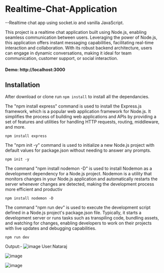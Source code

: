 # Realtime-Chat-Application

--Realtime chat app using socket.io and vanilla JavaScript.

This project is a realtime chat application built using Node.js, enabling seamless communication between users. Leveraging the power of Node.js, this application offers instant messaging capabilities, facilitating real-time interaction and collaboration. With its robust backend architecture, users can engage in dynamic conversations, making it ideal for team communication, customer support, or social interaction.

#### Demo: http://localhost:3000

## Installation 
After download or clone run `npm install` to install all the dependancies.

The "npm install express" command is used to install the Express.js framework, which is a popular web application framework for Node.js. It simplifies the process of building web applications and APIs by providing a set of features and utilities for handling HTTP requests, routing, middleware, and more.

`npm install express`

The "npm init -y" command is used to initialize a new Node.js project with default values for package.json without needing to answer any prompts.

`npm init -y `


The command "npm install nodemon -D" is used to install Nodemon as a development dependency for a Node.js project. Nodemon is a utility that monitors changes in your Node.js application and automatically restarts the server whenever changes are detected, making the development process more efficient and productiv

`npm install nodemon -D `


The command "npm run dev" is used to execute the development script defined in a Node.js project's package.json file. Typically, it starts a development server or runs tasks such as transpiling code, bundling assets, and watching for changes, enabling developers to work on their projects with live updates and debugging capabilities.

`npm run dev`

Output:-
![image](https://github.com/Nataraj2001/Realtime-Chat-App/assets/106070514/7178dd20-d6ec-47c8-b87c-21950e5bf859)
User:Nataraj

![image](https://github.com/Nataraj2001/Realtime-Chat-App/assets/106070514/1a5a8f71-f0e9-4e23-9a4c-488b9d36fe91)

![image](https://github.com/Nataraj2001/Realtime-Chat-App/assets/106070514/e786a5d9-3a98-4d21-adc2-28972e1ef4f6)




